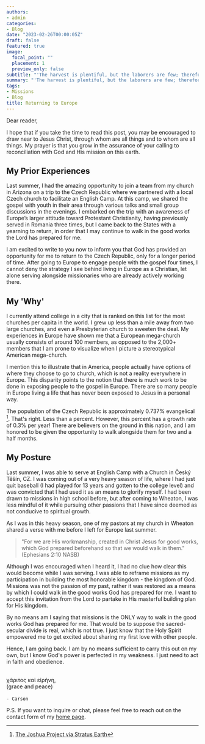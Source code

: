 ```yaml
---
authors:
- admin
categories:
- Blog
date: "2023-02-26T00:00:05Z"
draft: false
featured: true
image:
  focal_point: ""
  placement: 1
  preview_only: false
subtitle: "'The harvest is plentiful, but the laborers are few; therefore pray earnestly to the Lord of the harvest to send out laborers into his harvest.'"
summary: "'The harvest is plentiful, but the laborers are few; therefore pray earnestly to the Lord of the harvest to send out laborers into his harvest.'"
tags:
- Missions
- Blog
title: Returning to Europe
---
```


Dear reader,

I hope that if you take the time to read this post, you may be encouraged to draw near to Jesus Christ, through whom are all things and to whom are all things. My prayer is that you grow in the assurance of your calling to reconciliation with God and His mission on this earth.

## My Prior Experiences
Last summer, I had the amazing opportunity to join a team from my church in Arizona on a trip to the Czech Republic where we partnered with a local Czech church to facilitate an English Camp. At this camp, we shared the gospel with youth in their area through various talks and small group discussions in the evenings. I embarked on the trip with an awareness of Europe’s larger attitude toward Protestant Christianity, having previously served in Romania three times, but I came back to the States with a yearning to return, in order that I may continue to walk in the good works the Lord has prepared for me. 

I am excited to write to you now to inform you that God has provided an opportunity for me to return to the Czech Republic, only for a longer period of time. After going to Europe to engage people with the gospel four times, I cannot deny the strategy I see behind living in Europe as a Christian, let alone serving alongside missionaries who are already actively working there.

## My 'Why'
I currently attend college in a city that is ranked on this list for the most churches per capita in the world. I grew up less than a mile away from two large churches, and even a Presbyterian church to sweeten the deal. My experiences in Europe have shown me that a European mega-church usually consists of around 100 members, as opposed to the 2,000+ members that I am prone to visualize when I picture a stereotypical American mega-church. 

I mention this to illustrate that in America, people actually have options of where they choose to go to church, which is not a reality everywhere in Europe. This disparity points to the notion that there is much work to be done in exposing people to the gospel in Europe. There are so many people in Europe living a life that has never been exposed to Jesus in a personal way.

The population of the Czech Republic is approximately 0.737% evangelical [^1]. That's right. Less than a percent. However, this percent has a growth rate of 0.3% per year! There are believers on the ground in this nation, and I am honored to be given the opportunity to walk alongside them for two and a half months.

## My Posture
Last summer, I was able to serve at English Camp with a Church in Český Těšín, CZ. I was coming out of a very heavy season of life, where I had just quit baseball (I had played for 13 years and gotten to the college level) and was convicted that I had used it as an means to glorify myself. I had been drawn to missions in high school before, but after coming to Wheaton, I was less mindful of it while pursuing other passions that I have since deemed as not conducive to spiritual growth.

As I was in this heavy season, one of my pastors at my church in Wheaton shared a verse with me before I left for Europe last summer.
>"For we are His workmanship, created in Christ Jesus for good works, which God prepared beforehand so that we would walk in them."\
(Ephesians 2:10 NASB)

Although I was encouraged when I heard it, I had no clue how clear this would become while I was serving. I was able to reframe missions as my participation in building the most honorable kingdom - the kingdom of God. Missions was not the passion of my past, rather it was restored as a means by which I could walk in the good works God has prepared for me. I want to accept this invitation from the Lord to partake in His masterful building plan for His kingdom.

By no means am I saying that missions is the ONLY way to walk in the good works God has prepared for me. That would be to suppose the sacred-secular divide is real, which is not true. I just know that the Holy Spirit empowered me to get excited about sharing my first love with other people. 

Hence, I am going back. I am by no means sufficient to carry this out on my own, but I know God's power is perfected in my weakness. I just need to act in faith and obedience.


[^1]: [The Joshua Project via Stratus Earth](https://globe.stratus.earth/country-explorer/CZE)

\
χάριτος καἰ εἰρήνη,\
(grace and peace)\
\
`- Carson`

P.S. If you want to inquire or chat, please feel free to reach out on the contact form of my [home page](https://carsonslater.com).